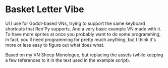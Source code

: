 # Basket Letter Vibe

UI I use for Godot-based VNs, trying to support the same keyboard shortcuts that Ren'Py supports. And a very basic example VN made with it. To have more sprites at once you probably want to do some programming, in fact, you'll need programming for pretty much anything, but I think it's more or less easy to figure out what does what.

Based on my VN Sheep Monologue, but replacing the assets (while keeping a few references to it in the text used in the example script).
